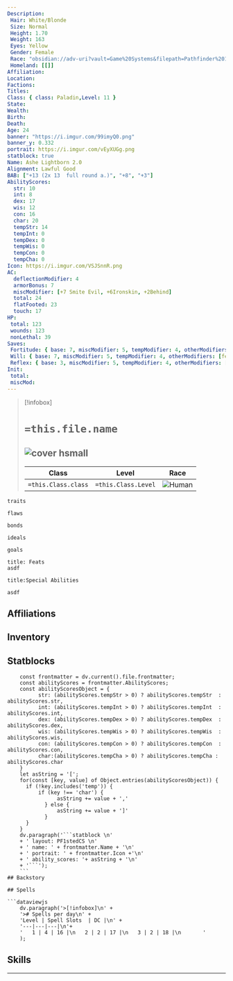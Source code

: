 ```yaml
---
Description:
 Hair: White/Blonde
 Size: Normal
 Height: 1.70
 Weight: 163
 Eyes: Yellow
 Gender: Female
 Race: "obsidian://adv-uri?vault=Game%20Systems&filepath=Pathfinder%201e%2FCore%20Rule%20Book%2FChapter%201%20-%20Getting%20Started%2F6%20Races%2FHumans.md"
 Homeland: [[]]
Affiliation: 
Location: 
Factions: 
Titles: 
Class: { class: Paladin,Level: 11 }
State: 
Wealth: 
Birth: 
Death: 
Age: 24 
banner: "https://i.imgur.com/99imyQ0.png"
banner_y: 0.332
portrait: https://i.imgur.com/vEyXUGg.png
statblock: true
Name: Ashe Lightborn 2.0
Alignment: Lawful Good
BAB: ["+13 (2x 13  full round a.)", "+8", "+3"]
AbilityScores:
  str: 10
  int: 8
  dex: 17
  wis: 12
  con: 16
  char: 20
  tempStr: 14
  tempInt: 0
  tempDex: 0
  tempWis: 0
  tempCon: 0
  tempCha: 0
Icon: https://i.imgur.com/VSJSnnR.png
AC:
  deflectionModifier: 4
  armorBonus: 7
  miscModifier: [+7 Smite Evil, +6Ironskin, +2Behind]
  total: 24
  flatFooted: 23
  touch: 17
HP: 
 total: 123
 wounds: 123
 nonLethal: 39
Saves:
 Fortitude: { base: 7, miscModifier: 5, tempModifier: 4, otherModifiers: [], total: 19 }
 Will: { base: 7, miscModifier: 5, tempModifier: 4, otherModifiers: [fear and charm allies 10ft +4], total: 19 }
 Reflex: { base: 3, miscModifier: 5, tempModifier: 4, otherModifiers: [], total: 15 }
Init: 
 total: 
 miscMod: 
---
```


>[!infobox]
># `=this.file.name` 
>![cover hsmall](https://i.imgur.com/vEyXUGg.png)
> --- 
>Class | Level  | Race |
> ---|---|---|
> `=this.Class.class`|`=this.Class.Level`| ![Human](`=this.Description.Race`)

```ad-Tr
traits
```

```ad-fw
flaws
```

```ad-Bd
bonds
```

```ad-idl
ideals
```

```ad-goals
goals
```

```ad-ft
title: Feats
asdf

```

```ad-sk
title:Special Abilities

asdf
```
## Affiliations

## Inventory

## Statblocks
```dataviewjs
	const frontmatter = dv.current().file.frontmatter;
	const abilityScores = frontmatter.AbilityScores;
	const abilityScoresObject = {
		  str: (abilityScores.tempStr > 0) ? abilityScores.tempStr  : abilityScores.str,
		  int: (abilityScores.tempInt > 0) ? abilityScores.tempInt  : abilityScores.int,
		  dex: (abilityScores.tempDex > 0) ? abilityScores.tempDex  : abilityScores.dex,
		  wis: (abilityScores.tempWis > 0) ? abilityScores.tempWis  : abilityScores.wis, 
		  con: (abilityScores.tempCon > 0) ? abilityScores.tempCon  : abilityScores.con, 
		  char:(abilityScores.tempCha > 0) ? abilityScores.tempCha : abilityScores.char 
	}
	let asString = '[';
	for(const [key, value] of Object.entries(abilityScoresObject)) {
	  if (!key.includes('temp')) {
		  if (key !== 'char') {
				asString += value + ','
			} else {
				asString += value + ']'
			}
	  }	
	}
	dv.paragraph('```statblock \n' 
	+ ' layout: PF1stedCS \n' 
	+ ' name: ' + frontmatter.Name + '\n'
	+ ' portrait: ' + frontmatter.Icon +'\n'
	+ ' ability_scores: '+ asString + '\n'
	+ '```');
	```
## Backstory

## Spells

```dataviewjs
	dv.paragraph('>[!infobox]\n' + 
	'># Spells per day\n' +
	'Level | Spell Slots  | DC |\n' +
	'---|---|---|\n'+
	'   1 | 4 | 16 |\n   2 | 2 | 17 |\n   3 | 2 | 18 |\n       '
	);
```





## Skills


---